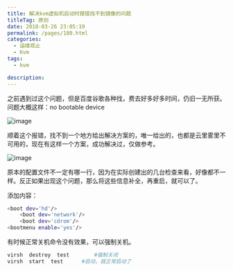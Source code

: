 ```yaml
---
title: 解决kvm虚拟机启动时报错找不到镜像的问题
titleTag: 原创
date: 2018-03-26 23:05:19
permalink: /pages/180.html
categories: 
  - 运维观止
  - Kvm
tags: 
  - kvm

description: 
---
```


之前遇到过这个问题，但是百度谷歌各种找，费去好多好多时间，仍旧一无所获。
问题大概这样：no bootable device

![image](http://t.eryajf.net/imgs/2021/09/53376e27ec568d5c.jpg)

顺着这个报错，找不到一个地方给出解决方案的，唯一给出的，也都是云里雾里不可用的，现在有这样一个方案，成功解决过，仅做参考。

![image](http://t.eryajf.net/imgs/2021/09/1a5b993507edea9a.jpg)

原本的配置文件不一定有哪一行，因为在实际创建出的几台检查来看，好像都不一样。反正如果出现这个问题，那么将这些信息补全，再重启，就可以了。

添加内容：

```sh
<boot dev='hd'/>
    <boot dev='network'/>
    <boot dev='cdrom'/>
<bootmenu enable='yes'/>
```

有时候正常关机命令没有效果，可以强制关机。

```sh
virsh  destroy  test		#强制关闭
virsh  start  test		#启动，就正常启动了
```
